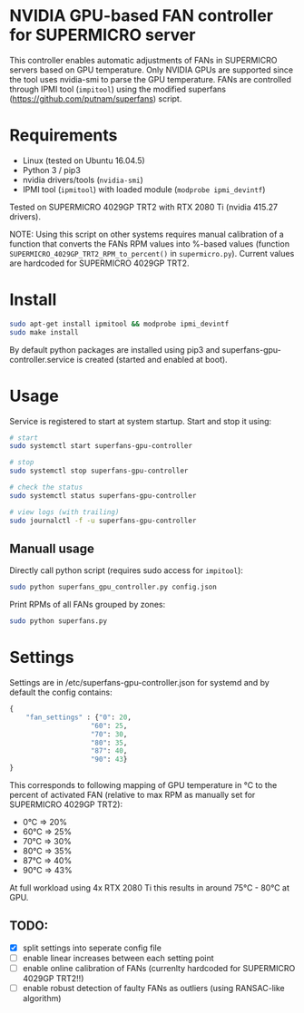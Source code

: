 # NVIDIA GPU-based FAN controller for SUPERMICRO server

This controller enables automatic adjustments of FANs in SUPERMICRO servers based on GPU temperature.  Only NVIDIA GPUs are supported since the tool uses nvidia-smi to parse the GPU temperature. FANs are controlled through IPMI tool (`impitool`) using the modified superfans (https://github.com/putnam/superfans) script.

# Requirements

* Linux (tested on Ubuntu 16.04.5)
* Python 3 / pip3
* nvidia drivers/tools (`nvidia-smi`)
* IPMI tool (`ipmitool`) with loaded module (`modprobe ipmi_devintf`)

Tested on SUPERMICRO 4029GP TRT2 with RTX 2080 Ti (nvidia 415.27 drivers). 

NOTE: Using this script on other systems requires manual calibration of a function that converts the FANs RPM values into %-based values (function `SUPERMICRO_4029GP_TRT2_RPM_to_percent()` in `supermicro.py`). Current values are hardcoded for SUPERMICRO 4029GP TRT2.

# Install

```bash
sudo apt-get install ipmitool && modprobe ipmi_devintf
sudo make install
```

By default python packages are installed using pip3 and superfans-gpu-controller.service is created (started and enabled at boot).

# Usage

Service is registered to start at system startup. Start and stop it using:
```bash
# start
sudo systemctl start superfans-gpu-controller

# stop
sudo systemctl stop superfans-gpu-controller

# check the status
sudo systemctl status superfans-gpu-controller

# view logs (with trailing)
sudo journalctl -f -u superfans-gpu-controller
```

## Manuall usage

Directly call python script (requires sudo access for `impitool`):
```bash
sudo python superfans_gpu_controller.py config.json
```

Print RPMs of all FANs grouped by zones:
```bash
sudo python superfans.py
```

# Settings

Settings are in /etc/superfans-gpu-controller.json for systemd and by default the config contains:

```python
{
    "fan_settings" : {"0": 20,
                    "60": 25,
                    "70": 30,
                    "80": 35,
                    "87": 40,
                    "90": 43}
}

```
This corresponds to following mapping of GPU temperature in °C to the percent of activated FAN (relative to max RPM as manually set for SUPERMICRO 4029GP TRT2):
 * 0°C => 20%
 * 60°C => 25%
 * 70°C => 30%
 * 80°C => 35%
 * 87°C => 40%
 * 90°C => 43%
 
At full workload using 4x RTX 2080 Ti this results in around 75°C - 80°C at GPU.

## TODO:
 * [x] split settings into seperate config file
 * [ ] enable linear increases between each setting point
 * [ ] enable online calibration of FANs (currenlty hardcoded for SUPERMICRO 4029GP TRT2!!)
 * [ ] enable robust detection of faulty FANs as outliers (using RANSAC-like algorithm)

